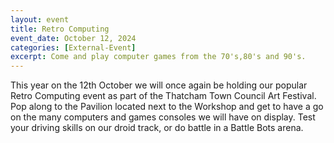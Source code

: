```yaml
---
layout: event
title: Retro Computing
event_date: October 12, 2024
categories: [External-Event]
excerpt: Come and play computer games from the 70's,80's and 90's. 
---
```


This year on the 12th October we will once again be holding our popular Retro Computing event as part of the Thatcham Town Council Art Festival. Pop along to the Pavilion located next to the Workshop and get to have a go on the many computers and games consoles we will have on display. Test your driving skills on our droid track, or do battle in a Battle Bots arena. 
